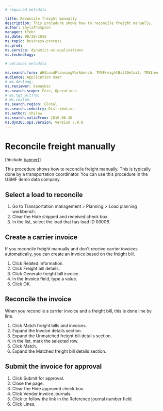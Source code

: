 ```yaml
--- 
# required metadata 
 
title: Reconcile freight manually
description: This procedure shows how to reconcile freight manually. 
author: ShylaThompson
manager: tfehr 
ms.date: 08/29/2018
ms.topic: business-process 
ms.prod:  
ms.service: dynamics-ax-applications 
ms.technology:  
 
# optional metadata 
 
ms.search.form: WHSLoadPlanningWorkbench, TMSFreightBillDetail, TMSInvoiceTable, TMSFreightBillInvoiceReconcile, TMSInvoiceJournal, LedgerJournalTable, LedgerJournalTransDaily, TMSFBDetailReconcile
audience: Application User 
# ms.devlang:  
ms.reviewer: kamaybac
ms.search.scope: Core, Operations 
# ms.tgt_pltfrm:  
# ms.custom:  
ms.search.region: Global
ms.search.industry: Distribution
ms.author: shylaw
ms.search.validFrom: 2016-06-30 
ms.dyn365.ops.version: Version 7.0.0 
---
```

# Reconcile freight manually

[!include [banner](../../includes/banner.md)]]

This procedure shows how to reconcile freight manually. This is typically done by a transportation coordinator. You can use this procedure in the USMF demo data company.


## Select a load to reconcile
1. Go to Transportation management > Planning > Load planning workbench.
2. Clear the Hide shipped and received check box. 
3. In the list, select the load that has load ID 00006.

## Create a carrier invoice
If you reconcile freight manually and don't receive carrier invoices automatically, you can create an invoice based on the freight bill.  
1. Click Related information.
2. Click Freight bill details.
3. Click Generate freight bill invoice.
4. In the Invoice field, type a value.
5. Click OK.

## Reconcile the invoice
When you reconcile a carrier invoice and a freight bill, this is done line by line.  
1. Click Match freight bills and invoices.
2. Expand the Invoice details section.
3. Expand the Unmatched freight bill details section.
4. In the list, mark the selected row.
5. Click Match.
6. Expand the Matched freight bill details section.

## Submit the invoice for approval
1. Click Submit for approval.
2. Close the page.
3. Clear the Hide approved check box. 
4. Click Vendor invoice journals.
5. Click to follow the link in the Reference journal number field.
6. Click Lines.

